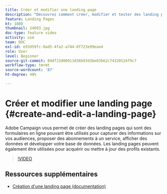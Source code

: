 ```yaml
---
title: Créer et modifier une landing page
description: "Découvrez comment créer, modifier et tester des landing pages dans Adobe Campaign Standard."
feature: Landing Pages
kt: 1808
thumbnail: 24093.jpg
doc-type: feature video
activity: use
team: DOC
exl-id: e93d59fc-0ad5-4fa2-a744-0f723e99eae4
role: User
level: Beginner
source-git-commit: 89df23d00913d36b93d3be03b62c74320524f9c7
workflow-type: tm+mt
source-wordcount: '87'
ht-degree: 40%

---
```


# Créer et modifier une landing page {#create-and-edit-a-landing-page}

Adobe Campaign vous permet de créer des landing pages qui sont des formulaires en ligne pouvant être utilisés pour capturer des informations sur vos audiences, proposer des abonnements à un service, afficher des données et développer votre base de données. Les landing pages peuvent également être utilisées pour acquérir ou mettre à jour des profils existants.

>[!VIDEO](https://video.tv.adobe.com/v/24093?quality=12&learn=on)

## Ressources supplémentaires

* [Création d&#39;une landing page (documentation)](https://docs.campaign.adobe.com/doc/standard/getting_started/fr/ACS_CreateLandingPage.html)
